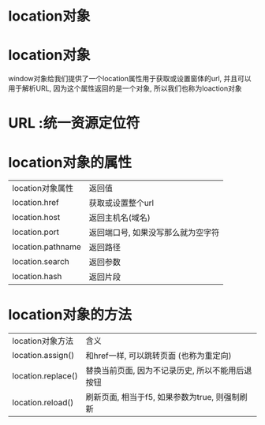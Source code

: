 # location对象

# location对象

window对象给我们提供了一个location属性用于获取或设置窗体的url, 并且可以用于解析URL, 因为这个属性返回的是一个对象, 所以我们也称为loaction对象

# URL :统一资源定位符

# location对象的属性

|||
| -------------------| ------------------------------------|
|location对象属性|返回值|
|location.href|获取或设置整个url|
|location.host|返回主机名(域名)|
|location.port|返回端口号, 如果没写那么就为空字符|
|location.pathname|返回路径|
|location.search|返回参数|
|location.hash|返回片段|

# location对象的方法

|||
| --------------------| --------------------------------------------------|
|location对象方法|含义|
|location.assign()|和href一样, 可以跳转页面 (也称为重定向)|
|location.replace()|替换当前页面, 因为不记录历史, 所以不能用后退按钮|
|location.reload()|刷新页面, 相当于f5, 如果参数为true, 则强制刷新|
